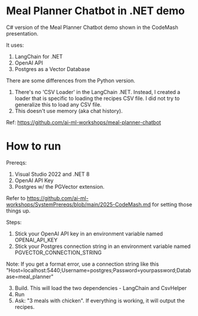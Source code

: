 # Meal Planner Chatbot in .NET demo
C# version of the Meal Planner Chatbot demo shown in the CodeMash presentation.

It uses:
1. LangChain for .NET
2. OpenAI API
3. Postgres as a Vector Database

There are some differences from the Python version. 
1. There's no 'CSV Loader' in the LangChain .NET. Instead, I created a loader that is specific to loading the recipes CSV file. I did not try to generalize this to load any CSV file.
2. This doesn't use memory (aka chat history).

Ref: https://github.com/ai-ml-workshops/meal-planner-chatbot

# How to run
Prereqs: 
1. Visual Studio 2022 and .NET 8
2. OpenAI API Key
3. Postgres w/ the PGVector extension.

Refer to https://github.com/ai-ml-workshops/SystemPrereqs/blob/main/2025-CodeMash.md for setting those things up.


Steps:
1. Stick your OpenAI API key in an environment variable named OPENAI_API_KEY
2. Stick your Postgres connection string in an environment variable named PGVECTOR_CONNECTION_STRING

Note: If you get a format error, use a connection string like this
"Host=localhost:5440;Username=postgres;Password=yourpassword;Database=meal_planner"

3. Build. This will load the two dependencies - LangChain and CsvHelper
4. Run
5. Ask: "3 meals with chicken". If everything is working, it will output the recipes.
